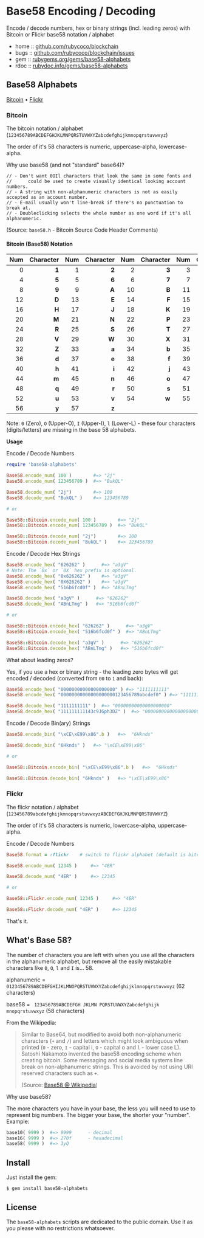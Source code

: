 # Base58 Encoding / Decoding

Encode / decode numbers, hex or binary strings (incl. leading zeros) with Bitcoin or Flickr base58 notation / alphabet


* home  :: [github.com/rubycoco/blockchain](https://github.com/rubycoco/blockchain)
* bugs  :: [github.com/rubycoco/blockchain/issues](https://github.com/rubycoco/blockchain/issues)
* gem   :: [rubygems.org/gems/base58-alphabets](https://rubygems.org/gems/base58-alphabets)
* rdoc  :: [rubydoc.info/gems/base58-alphabets](http://rubydoc.info/gems/base58-alphabets)




## Base58 Alphabets

[Bitcoin](#bitcoin) •
[Flickr](#flickr)



### Bitcoin

The bitcoin notation / alphabet (`123456789ABCDEFGHJKLMNPQRSTUVWXYZabcdefghijkmnopqrstuvwxyz`)

The order of it's 58 characters is numeric, uppercase-alpha, lowercase-alpha.



Why use base58 (and not "standard" base64)?

```
// - Don't want 0OIl characters that look the same in some fonts and
//      could be used to create visually identical looking account numbers.
// - A string with non-alphanumeric characters is not as easily accepted as an account number.
// - E-mail usually won't line-break if there's no punctuation to break at.
// - Doubleclicking selects the whole number as one word if it's all alphanumeric.
```

(Source: `base58.h` - Bitcoin Source Code Header Comments)



#### Bitcoin (Base58) Notation

|Num  |Character  |Num  |Character  |Num  |Character  |Num  |Character|
|----:|----------:|----:|----------:|----:|----------:|----:|--------:|
| 0   | **1**     |  1  | **2**     |  2  | **3**     |  3  | **4**   |
| 4   | **5**     |  5  | **6**     |  6  | **7**     |  7  | **8**   |
| 8   | **9**     |  9  | **A**     |  10 | **B**     |  11 | **C**   |
| 12  | **D**     |  13 | **E**     |  14 | **F**     |  15 | **G**   |
| 16  | **H**     |  17 | **J**     |  18 | **K**     |  19 | **L**   |
| 20  | **M**     |  21 | **N**     |  22 | **P**     |  23 | **Q**   |
| 24  | **R**     |  25 | **S**     |  26 | **T**     |  27 | **U**   |
| 28  | **V**     |  29 | **W**     |  30 | **X**     |  31 | **Y**   |
| 32  | **Z**     |  33 | **a**     |  34 | **b**     |  35 | **c**   |
| 36  | **d**     |  37 | **e**     |  38 | **f**     |  39 | **g**   |
| 40  | **h**     |  41 | **i**     |  42 | **j**     |  43 | **k**   |
| 44  | **m**     |  45 | **n**     |  46 | **o**     |  47 | **p**   |
| 48  | **q**     |  49 | **r**     |  50 | **s**     |  51 | **t**   |
| 52  | **u**     |  53 | **v**     |  54 | **w**     |  55 | **x**   |
| 56  | **y**     |  57 | **z**     |

Note: `0` (Zero), `O` (Upper-O), `I` (Upper-I), `l` (Lower-L) - these four characters (digits/letters) are
missing in the base 58 alphabets.


**Usage**


Encode / Decode Numbers

```ruby
require 'base58-alphabets'

Base58.encode_num( 100 )        #=> "2j"
Base58.encode_num( 123456789 )  #=> "BukQL"

Base58.decode_num( "2j")        #=> 100
Base58.decode_num( "BukQL" )    #=> 123456789

# or

Base58::Bitcoin.encode_num( 100 )        #=> "2j"
Base58::Bitcoin.encode_num( 123456789 )  #=> "BukQL"

Base58::Bitcoin.decode_num( "2j")        #=> 100
Base58::Bitcoin.decode_num( "BukQL" )    #=> 123456789
```

Encode / Decode Hex Strings

```ruby
Base58.encode_hex( "626262" )      #=> "a3gV"
# Note: The `0x` or `0X` hex prefix is optional.
Base58.encode_hex( "0x626262" )    #=> "a3gV"
Base58.encode_hex( "0X626262" )    #=> "a3gV"
Base58.encode_hex( "516b6fcd0f" )  #=> "ABnLTmg"

Base58.decode_hex( "a3gV" )      #=> "626262"
Base58.decode_hex( "ABnLTmg" )   #=> "516b6fcd0f"

# or

Base58::Bitcoin.encode_hex( "626262" )      #=> "a3gV"
Base58::Bitcoin.encode_hex( "516b6fcd0f" )  #=> "ABnLTmg"

Base58::Bitcoin.decode_hex( "a3gV" )      #=> "626262"
Base58::Bitcoin.decode_hex( "ABnLTmg" )   #=> "516b6fcd0f"
```


What about leading zeros?

Yes, if you use a hex or binary string - the leading zero bytes
will get encoded / decoded (converted from `00` to `1` and back):

```ruby
Base58.encode_hex( "00000000000000000000" ) #=> "1111111111"
Base58.encode_hex( "00000000000000000000123456789abcdef0" ) #=> "111111111143c9JGph3DZ"

Base58.decode_hex( "1111111111" )  #=> "00000000000000000000"
Base58.decode_hex( "111111111143c9JGph3DZ" )  #=> "00000000000000000000123456789abcdef0"
```



Encode / Decode Bin(ary) Strings

```ruby
Base58.encode_bin( "\xCE\xE99\x86".b )   #=>  "6Hknds"

Base58.decode_bin( "6Hknds" )   #=> "\xCE\xE99\x86"

# or

Base58::Bitcoin.encode_bin( "\xCE\xE99\x86".b )   #=>  "6Hknds"

Base58::Bitcoin.decode_bin( "6Hknds" )   #=> "\xCE\xE99\x86"
```




### Flickr

The flickr notation / alphabet (`123456789abcdefghijkmnopqrstuvwxyzABCDEFGHJKLMNPQRSTUVWXYZ`)

The order of it's 58 characters is numeric, lowercase-alpha, uppercase-alpha.



Encode / Decode Numbers

```ruby
Base58.format = :flickr    # switch to flickr alphabet (default is bitcoin)

Base58.encode_num( 12345 )     #=> "4ER"

Base58.decode_num( "4ER" )     #=> 12345

# or

Base58::Flickr.encode_num( 12345 )     #=> "4ER"

Base58::Flickr.decode_num( "4ER" )     #=> 12345
```


That's it.



## What's Base 58?

The number of characters you are left with when you use
all the characters in the alphanumeric alphabet,
but remove all the easily mistakable characters like `0`, `O`, `l` and `I`
is... 58.

alphanumeric = `0123456789ABCDEFGHIJKLMNOPQRSTUVWXYZabcdefghijklmnopqrstuvwxyz` (62 characters)

base58       = ` 123456789ABCDEFGH JKLMN PQRSTUVWXYZabcdefghijk mnopqrstuvwxyz` (58 characters)



From the Wikipedia:

> Similar to Base64, but modified to avoid both non-alphanumeric
> characters (`+` and `/`) and letters which might look ambiguous
> when printed (`0` - zero, `I` - capital i, `O` - capital o and `l` - lower case L).
> Satoshi Nakamoto invented the base58 encoding scheme when creating bitcoin.
> Some messaging and social media systems line break on non-alphanumeric
> strings. This is avoided by not using URI reserved characters such as `+`.
>
> (Source: [Base58 @ Wikipedia](https://en.wikipedia.org/wiki/Binary-to-text_encoding#Base58))



Why use base58?

The more characters you have in your base, the less you will need to use to represent big numbers.
The bigger your base, the shorter your "number". Example:

``` ruby
base10( 9999 )  #=> 9999      - decimal
base16( 9999 )  #=> 270f      - hexadecimal
base58( 9999 )  #=> 3yQ
```


## Install

Just install the gem:

    $ gem install base58-alphabets



## License

The `base58-alphabets` scripts are dedicated to the public domain.
Use it as you please with no restrictions whatsoever.
